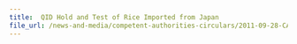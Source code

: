 ```yaml
---
title:  QID Hold and Test of Rice Imported from Japan 
file_url: /news-and-media/competent-authorities-circulars/2011-09-28-CA.pdf
---
```

